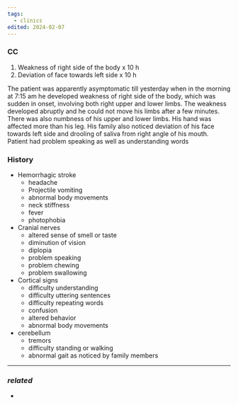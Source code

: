 ```yaml
---
tags:
  - clinics
edited: 2024-02-07
---
```


### CC
1. Weakness of right side of the body x 10 h
2. Deviation of face towards left side x 10 h

The patient was apparently asymptomatic till yesterday when in the morning at 7:15 am he developed weakness of right side of the body, which was sudden in onset, involving both right upper and lower limbs. The weakness developed abruptly and he could not move his limbs after a few minutes. There was also numbness of his upper and lower limbs. His hand was affected more than his leg. His family also noticed deviation of his face towards left side and drooling of saliva from right angle of his mouth. 
Patient had problem speaking as well as understanding words

### History
- Hemorrhagic stroke
	- headache
	- Projectile vomiting 
	- abnormal body movements
	- neck stiffness
	- fever 
	- photophobia 
- Cranial nerves
	- altered sense of smell or taste
	- diminution of vision
	- diplopia 
	- problem speaking
	- problem chewing
	- problem swallowing
- Cortical signs
	- difficulty understanding
	- difficulty uttering sentences
	- difficulty repeating words
	- confusion
	- altered behavior
	- abnormal body movements
- cerebellum
	- tremors
	- difficulty standing or walking
	- abnormal gait as noticed by family members 

---
### *related*
- 